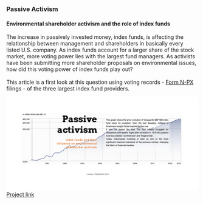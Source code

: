 ### Passive Activism 
#### Environmental shareholder activism and the role of index funds

The increase in passively invested money, index funds, is affecting the relationship between management and shareholders in basically every listed U.S. company. As index funds account for a larger share of the stock market, more voting power lies with the largest fund managers. As activists have been submitting more shareholder proposals on environmental issues, how did this voting power of index funds play out? 
<br>
<br>
This article is a first look at this question using voting records - [Form N-PX](https://www.sec.gov/reportspubs/investor-publications/investorpubsmfproxyvotinghtm.html) filings - of the three largest index fund providers.

![image](Data/img/screensh.png)
[Project link](https://isver.github.io/ms-t/)
